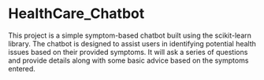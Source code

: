 # HealthCare_Chatbot
This project is a simple symptom-based chatbot built using the scikit-learn library. The chatbot is designed to assist users in identifying potential health issues based on their provided symptoms. It will ask a series of questions and provide details along with some basic advice based on the symptoms entered.

